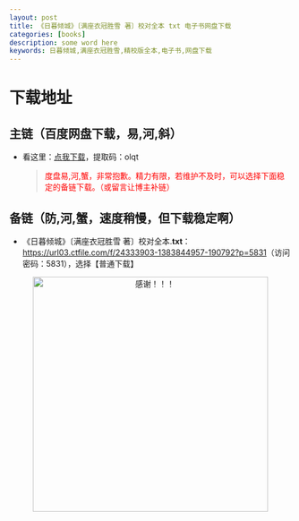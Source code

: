 ```yaml
---
layout: post
title: 《日暮倾城》〔满座衣冠胜雪 著〕校对全本 txt 电子书网盘下载
categories: [books]
description: some word here
keywords: 日暮倾城,满座衣冠胜雪,精校版全本,电子书,网盘下载
---
```


# 下载地址

## 主链（百度网盘下载，易,河,斜）

- 看这里：[点我下载](https://pan.baidu.com/s/1iMXUbSbtZQZjDcqDmnWUyw?pwd=olqt)，提取码：olqt

  > <p style="color:red" >度盘易,河,蟹，非常抱歉。精力有限，若维护不及时，可以选择下面稳定的备链下载。（或留言让博主补链）</p>

## 备链（防,河,蟹，速度稍慢，但下载稳定啊）

- 《日暮倾城》〔满座衣冠胜雪 著〕校对全本.**txt**：<https://url03.ctfile.com/f/24333903-1383844957-190792?p=5831>（访问密码：5831），选择【普通下载】

<div align="center"><img src="https://pic.imgdb.cn/item/6707df6bd29ded1a8ce37031.gif" alt="感谢！！！" width="420px" height="auto"/></div>
